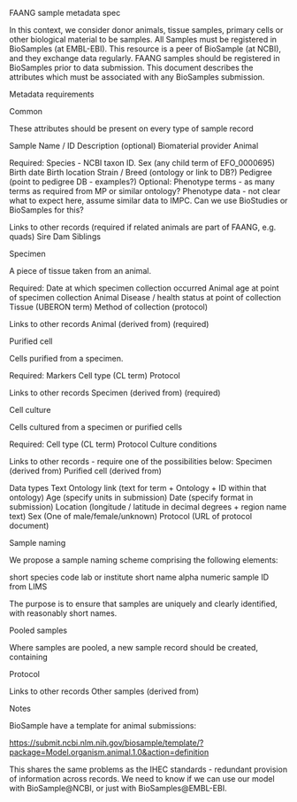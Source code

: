 FAANG sample metadata spec

In this context, we consider donor animals, tissue samples, primary cells or other biological material to be samples. All Samples must be registered in BioSamples (at EMBL-EBI). This resource is a peer of  BioSample (at NCBI), and they exchange data regularly. FAANG samples should be registered in BioSamples prior to data submission. This document describes the attributes which must be associated with any BioSamples submission.

Metadata requirements

Common 

These attributes should be present on every type of sample record

Sample Name / ID
Description (optional)
Biomaterial provider
Animal

Required:
Species - NCBI taxon ID.
Sex (any child term of EFO_0000695)
Birth date
Birth location
Strain / Breed (ontology or link to DB?)
Pedigree (point to pedigree DB - examples?) 
Optional:
Phenotype terms - as many terms as required from MP or similar ontology?
Phenotype data - not clear what to expect here, assume similar data to IMPC. Can we use BioStudies or BioSamples for this?

Links to other records (required if related animals are part of FAANG, e.g. quads)
Sire
Dam
Siblings

Specimen

A piece of tissue taken from an animal.

Required:
Date at which specimen collection occurred
Animal age at point of specimen collection
Animal Disease / health status at point of collection
Tissue (UBERON term)
Method of collection (protocol)

Links to other records
Animal (derived from) (required)


Purified cell

Cells purified from a specimen.

Required:
Markers
Cell type (CL term)
Protocol

Links to other records
Specimen (derived from) (required)

Cell culture

Cells cultured from a specimen or purified cells

Required:
Cell type  (CL term)
Protocol
Culture conditions

Links to other records - require one of the possibilities below:
Specimen (derived from) 
Purified cell (derived from)

Data types
Text
Ontology link (text for term + Ontology + ID within that ontology)
Age (specify units in submission)
Date (specify format in submission)
Location (longitude / latitude in decimal degrees + region name text)
Sex (One of male/female/unknown)
Protocol (URL of protocol document)




Sample naming

We propose a sample naming scheme comprising the following elements:

short species code
lab or institute short name
alpha numeric sample ID from LIMS

The purpose is to ensure that samples are uniquely and clearly identified, with reasonably short names.

Pooled samples

Where samples are pooled, a new sample record should be created, containing 

Protocol

Links to other records
Other samples (derived from)

Notes


BioSample have a template for animal submissions:

https://submit.ncbi.nlm.nih.gov/biosample/template/?package=Model.organism.animal.1.0&action=definition

This shares the same problems as the IHEC standards - redundant provision of information across records. We need to know if we can use our model with BioSample@NCBI, or just with BioSamples@EMBL-EBI. 

